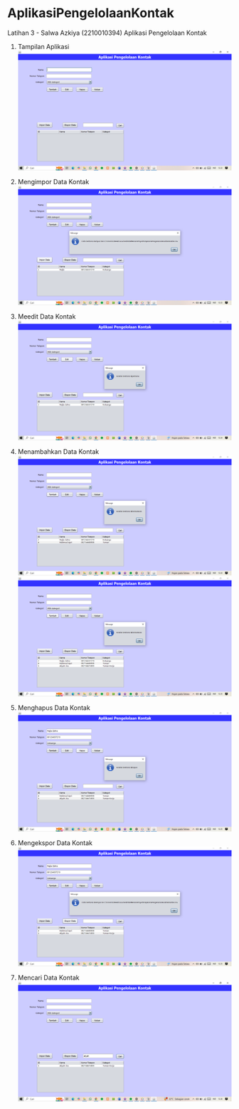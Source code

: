 # AplikasiPengelolaanKontak
 Latihan 3 - Salwa Azkiya (2210010394)
Aplikasi Pengelolaan Kontak

1. Tampilan Aplikasi
![alt text](https://github.com/Salwaazkiya/AplikasiPengelolaanKontak/blob/main/Screenshot%20Hasil/1.png?raw=true)

3. Mengimpor Data Kontak
![alt text](https://github.com/Salwaazkiya/AplikasiPengelolaanKontak/blob/main/Screenshot%20Hasil/2.png?raw=true)

5. Meedit Data Kontak
![alt text](https://github.com/Salwaazkiya/AplikasiPengelolaanKontak/blob/main/Screenshot%20Hasil/3.png?raw=true)

7. Menambahkan Data Kontak
![alt text](https://github.com/Salwaazkiya/AplikasiPengelolaanKontak/blob/main/Screenshot%20Hasil/4.png?raw=true)
![alt text](https://github.com/Salwaazkiya/AplikasiPengelolaanKontak/blob/main/Screenshot%20Hasil/5.png?raw=true)

6. Menghapus Data Kontak
![alt text](https://github.com/Salwaazkiya/AplikasiPengelolaanKontak/blob/main/Screenshot%20Hasil/6.png?raw=true)

7. Mengekspor Data Kontak
![alt text](https://github.com/Salwaazkiya/AplikasiPengelolaanKontak/blob/main/Screenshot%20Hasil/7.png?raw=true)

8. Mencari Data Kontak
![alt text](https://github.com/Salwaazkiya/AplikasiPengelolaanKontak/blob/main/Screenshot%20Hasil/8.png?raw=true)
